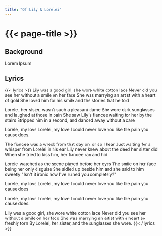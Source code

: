 ```yaml
---
title: "Of Lily & Lorelei"
---
```

# {{< page-title >}}

## Background
Lorem Ipsum

## Lyrics
{{< lyrics >}}
Lily was a good girl, she wore white cotton lace
Never did you see her without a smile on her face
She was marrying an artist with a heart of gold
She loved him for his smile and the stories that he told

Lorelei, her sister, wasn't such a pleasant dame
She wore dark sunglasses and laughed at those in pain
She saw Lily's fiancee waiting for her by the stairs
Stripped him in a second, and danced away without a care

Lorelei, my love
Lorelei, my love
I could never love you
like the pain you cause does.

The fiancee was a wreck from that day on, or so I hear
Just waiting for a whisper from Lorelei in his ear
Lily never knew about the deed her sister did
When she tried to kiss him, her fiancee ran and hid

Lorelei watched as the scene played before her eyes
The smile on her face being her only disguise
She sidled up beside him and she said to him sweetly
"Isn't it ironic how I've ruined you completely?"

Lorelei, my love
Lorelei, my love
I could never love you
like the pain you cause does

Lorelei, my love
Lorelei, my love
I could never love you
like the pain you cause does.

Lily was a good girl, she wore white cotton lace
Never did you see her without a smile on her face
She was marrying an artist with a heart so freshly torn
By Lorelei, her sister, and the sunglasses she wore.
{{< / lyrics >}}
